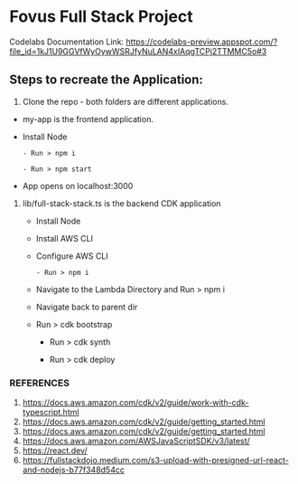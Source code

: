 # Fovus Full Stack Project

Codelabs Documentation Link: https://codelabs-preview.appspot.com/?file_id=1kJ1U9GGVfWyOywWSRJfyNuLAN4xIAqgTCPj2TTMMC5o#3 

## Steps to recreate the Application:
1. Clone the repo - both folders are different applications.
- my-app is the frontend application.
- Install Node
  
      - Run > npm i
  
      - Run > npm start
  
- App opens on localhost:3000

1. lib/full-stack-stack.ts is the backend CDK application
   - Install Node
   - Install AWS CLI
   - Configure AWS CLI
  
         - Run > npm i
  
   - Navigate to the Lambda Directory and  Run > npm i
   - Navigate back to parent dir
  
    -  Run > cdk bootstrap
  
         - Run > cdk synth
  
         - Run > cdk deploy

### REFERENCES 
1. https://docs.aws.amazon.com/cdk/v2/guide/work-with-cdk-typescript.html
2. https://docs.aws.amazon.com/cdk/v2/guide/getting_started.html
3. https://docs.aws.amazon.com/cdk/v2/guide/getting_started.html
4. https://docs.aws.amazon.com/AWSJavaScriptSDK/v3/latest/
5. https://react.dev/
6. https://fullstackdojo.medium.com/s3-upload-with-presigned-url-react-and-nodejs-b77f348d54cc 

